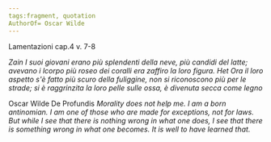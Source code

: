 ```yaml
---
tags:fragment, quotation
AuthorOf= Oscar Wilde
---
```

Lamentazioni cap.4 v. 7-8

*Zain I suoi giovani erano più splendenti della neve,
più candidi del latte;
avevano i lcorpo più roseo dei coralli
era zaffiro la loro figura.
Het Ora il loro aspetto s'è fatto più scuro della fuliggine,
non si riconoscono più per le strade;
si è raggrinzita la loro pelle sulle ossa,
è divenuta secca come legno*

Oscar Wilde De Profundis
*Morality does not help me. I am a born antinomian. I am one of those who are made for exceptions, not for laws. But while I see that there is nothing wrong in what one does, I see that there is something wrong in what one becomes. It is well to have learned that.*